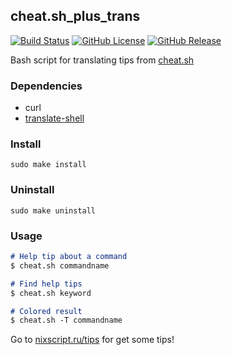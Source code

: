 ## cheat.sh_plus_trans
[![Build Status](https://travis-ci.org/nixscript/cheat.sh_plus_trans.svg?branch=master)](https://travis-ci.org/nixscript/cheat.sh_plus_trans)
[![GitHub License](https://img.shields.io/github/license/nixscript/cheat.sh_plus_trans.svg)](https://github.com/nixscript/cheat.sh_plus_trans/blob/master/LICENSE.md)
[![GitHub Release](https://img.shields.io/github/release/nixscript/cheat.sh_plus_trans.svg)](https://github.com/nixscript/cheat.sh_plus_trans/releases)

Bash script for translating tips from [cheat.sh](http://cheat.sh/)

### Dependencies

+ curl
+ [translate-shell](https://github.com/soimort/translate-shell)

### Install
```
sudo make install
```

### Uninstall
```
sudo make uninstall
```

### Usage
```markdown
# Help tip about a command
$ cheat.sh commandname

# Find help tips
$ cheat.sh keyword

# Colored result
$ cheat.sh -T commandname
```

Go to [nixscript.ru/tips](https://nixscript.ru/tips) for get some tips! 

